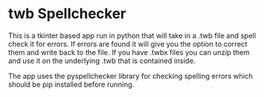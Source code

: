 # twb Spellchecker
This is a tkinter based app run in python that will take in a .twb file and spell check it for errors. If errors are found it will give you the option to correct them and write back to the file. If you have .twbx files you can unzip them and use it on the underlying .twb that is contained inside.

The app uses the pyspellchecker library for checking spelling errors which should be pip installed before running. 
